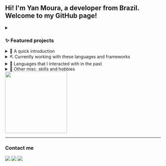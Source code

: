 ## Hi! I'm Yan Moura, a developer from Brazil. Welcome to my GitHub page!



<details>
  <summary><h3>✨ Featured projects</h3></summary>
  
- My most recent finished project so far is [Angular Tour of Heroes]([https://github.com/yanm1103/Angular-Tour-of-Heroes](https://yanm1103.github.io/tour-of-heroes)), an Angular app where I not only follow Angular 17's tutorial but decided to add some fancy details to it. I've also decided to update it to 18 to use some of the new features such as the @for (previously *ngFor). This has been a journey, and I hope to put these skills to good use in a new project soon.

  [![Tour of Heroes link](https://github-readme-stats.vercel.app/api/pin?username=yanm1103&repo=Angular-Tour-of-Heroes&theme=transparent&border_color=30363d&title_color=fff&bg_color=0d1117)](https://github.com/yanm1103/Angular-Tour-of-Heroes)

- Something else I'm proud of is [Doom Chaves](https://github.com/yanm1103/DOOM-Chaves), which is a DOOM 2 mod/wad based on the TV series El Chavo (or just Chaves in Brazil). It features custom sprites, sounds, 3D objects, textures and scripts. Most of these assets were made from scratch or ported by me, a friend, or adapted from the show itself, to fit the very low resolutions of DOOM.

  [![Doom Chaves link](https://github-readme-stats.vercel.app/api/pin?username=yanm1103&repo=DOOM-Chaves&theme=transparent&border_color=30363d&title_color=fff&bg_color=0d1117)](https://github.com/yanm1103/DOOM-Chaves)
</details>

<details>
  <summary>👋 A quick introduction</summary>
I've always been passionate about computers, but my interest in programming specifically started in college. When I first used the algorithm writing software Visualg (Portugol) to create a Fibonacci sequence generator, it felt like something clicked. At that moment, I understood how rewarding it is to solve a problem. Years later, I landed a job as a programmer and have been happy ever since. The satisfaction of finally fixing a bug/developing a new page or function, and seeing the product run flawlessly in production, makes all the hard work worthwhile.
</details>

<details>
  <summary>⛏️ Currently working with these languages and frameworks</summary>

 - AngularJS | Javascript (current full-time job)
 - [Rhino](https://github.com/mozilla/rhino) | Java (current full-time job)
 - Angular | Typescript (learning)
</details>

<details>
  <summary>🦖 Languages that I interacted with in the past</summary>
  
  - [ZScript](https://zdoom.org/wiki/ZScript)
  - C (in college)
  - C++ (hobby)
  - Python (mainly with Tacotron2)
  - Ruby (in RPG Maker, centuries ago)
</details>

<details>
  <summary>🎨 Other misc. skills and hobbies</summary>
  
  - 3D modeling and (basic) rigging
  - Video editing (Premiere Pro, Adobe After Effects, previously worked with Vegas)
  - Once every full moon or so, I try to draw something.
</details>

<img height=200 align="center" src="https://github-readme-stats.vercel.app/api/top-langs?username=yanm1103&layout=compact&langs_count=8&card_width=320&border_color=30363d&title_color=fff&bg_color=0d1117&custom_title=Most%20used%20languages" />

<hr>

### Contact me

<a><img src="https://img.shields.io/badge/twistzero-7289DA?style=for-the-badge&logo=discord&logoColor=white"></a>
<a href="mailto:yanmv11@gmail.com"><img src="https://img.shields.io/badge/-yanmv11@gmail.com-%23333?style=for-the-badge&logo=gmail&logoColor=white" target="_blank"></a>
<a href="https://www.linkedin.com/in/yanmoura" target="_blank"><img src="https://img.shields.io/badge/-yanmoura-%230077B5?style=for-the-badge&logo=linkedin&logoColor=white" target="_blank"></a> 
